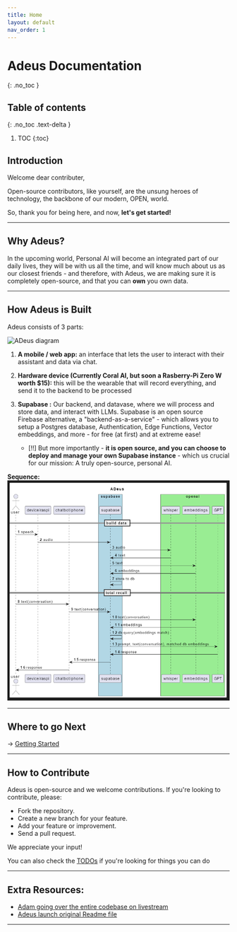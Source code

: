 ```yaml
---
title: Home
layout: default
nav_order: 1
---
```


# Adeus Documentation
{: .no_toc }

## Table of contents
{: .no_toc .text-delta }

1. TOC
{:toc}

## Introduction

Welcome dear contributer,

Open-source contributors, like yourself, are the unsung heroes of technology, the backbone of our modern, OPEN, world.

So, thank you for being here, and now, **let's get started!**

---

## Why Adeus?

In the upcoming world, Personal AI will become an integrated part of our daily lives, they will be with us all the time, and will know much about us as our closest friends - and therefore, with Adeus, we are making sure it is completely open-source, and that you can **own** you own data.

--- 

## How Adeus is Built

Adeus consists of 3 parts:

![ADeus diagram](./images/adeus_diagram.png)

1. **A mobile / web app:**
   an interface that lets the user to interact with their assistant and data via chat.

2. **Hardware device (Currently Coral AI, but soon a Rasberry-Pi Zero W worth $15):** this will be the wearable that will record everything, and send it to the backend to be processed
3. **Supabase :** Our backend, and datavase, where we will process and store data, and interact with LLMs.
   Supabase is an open source Firebase alternative, a "backend-as-a-service" - which allows you to setup a Postgres database, Authentication, Edge Functions, Vector embeddings, and more - for free (at first) and at extreme ease!
   - [!!] But more importantly - **it is open source, and you can choose to deploy and manage your own Supabase instance** - which us crucial for our mission: A truly open-source, personal AI.

**Sequence:**
<a href="https://github.com/adamcohenhillel/ADeus/blob/main/docs/guides/sequence.md">
   <img src="./images/mermaid.png">
</a>

---

## Where to go Next

-> [Getting Started](https://docs.adeus.ai/getting_started.html)

---

## How to Contribute

Adeus is open-source and we welcome contributions. If you're looking to contribute, please:

- Fork the repository.
- Create a new branch for your feature.
- Add your feature or improvement.
- Send a pull request.

We appreciate your input!

You can also check the [TODOs](https://github.com/adamcohenhillel/ADeus/blob/main/TODO.md) if you're looking for things you can do

---

## Extra Resources:

- [Adam going over the entire codebase on livestream](https://www.youtube.com/watch?v=NoKahoN7nYE)
- [Adeus launch original Readme file](https://docs.adeus.ai/archive/launch_readme.html)

---

